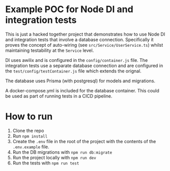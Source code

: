# Example POC for Node DI and integration tests
This is just a hacked together project that demonstrates how to use Node DI and integration tests that involve a database connection. Specifically it proves the concept of auto-wiring (see `src/Service/UserService.ts`) whilst maintaining testability at the `Service` level.

DI uses awilix and is configured in the `config/container.js` file. The integration tests use a separate database connection and are configured in the `test/config/testContainer.js` file which extends the orignal.

The database uses Prisma (with postgresql) for models and migrations.

A docker-compose.yml is included for the database container. This could be used as part of running tests in a CICD pipeline.

# How to run
1. Clone the repo
2. Run `npm install`
3. Create the `.env` file in the root of the project with the contents of the `.env.example` file.
4. Run the DB migrations with `npm run db:migrate`
5. Run the project locally with `npm run dev`
6. Run the tests with `npm run test`